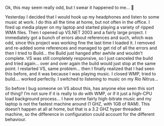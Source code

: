 Ok, this may seem really odd, but I swear it happened to me&#8230; 🙂

Yesterday I decided that I would hook up my headphones and listen to some music at work. I do this all the time at home, but not often in the office. I fired up media player on my laptop and started playing a variety of ripped WMA files. Then I opened up VS.NET 2003 and a fairly large project. I immediately got a bunch of errors about references and such, which was odd, since this project was working fine the last time I loaded it. I removed and re-added some references and managed to get rid of all the errors and then I tried to Build&#8230; the Build just hanged after awhile and wouldn&#8217;t complete. VS was still completely responsive, so I just canceled the build and tried again&#8230; over and over again the build would just stop at the same point. I restarted VS, same problem&#8230; then I finally realized that I had seen this before, and it was because I was playing music. I closed WMP, tried to build&#8230;. worked perfectly. I switched to listening to music on my Rio Nitrus&#8230;

So before I bug someone on VS about this, has anyone else seen this sort of thing? I&#8217;m not sure if it is really to do with WMP, or if it just a high-CPU load background process&#8230; I have some fairly high-bitrate music and my laptop is not the fastest machine around (1 GHZ, with 1GB of RAM). This doesn&#8217;t happen at all at home, but that is a 3.2 GHZ hyper threaded machine, so the difference in configuration could account for the different behaviour.